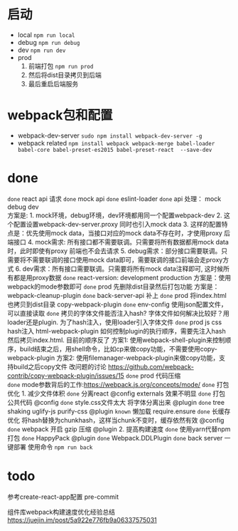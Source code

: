 # 启动
* local  `npm run local`  
* debug `npm run debug`  
* dev `npm run dev`   
* prod 
    1. 前端打包 `npm run prod`   
    2. 然后将dist目录拷贝到后端   
    3. 最后重启后端服务


# webpack包和配置
+ webpack-dev-server `sudo npm install webpack-dev-server -g  `  
+ webpack related `npm install webpack webpack-merge babel-loader babel-core babel-preset-es2015 babel-preset-react  --save-dev  `  


# done
`done` react api  请求
`done` mock  api
`done` eslint-loader
`done` api 处理： mock debug dev    
    方案是: 
    1. mock环境，debug环境，dev环境都用同一个配置webpack-dev
    2. 这个配置设置webpack-dev-server.proxy 同时也引入mock data
    3. 这样的配置特点是：优先使用mock data，当接口对应的mock data不存在时，才使用proxy 后端接口 
    4. mock需求: 所有接口都不需要联调。只需要将所有数据都用mock data时，此时即使有proxy 前端也不会去请求
    5. debug需求：部分接口需要联调。只需要将不需要联调的接口使用mock data即可，需要联调的接口前端会走proxy方式
    6. dev需求：所有接口需要联调。只需要将所有mock data注释即可, 这时候所有都是用proxy数据
`done` react-version: development production 
    方案是：使用webpack的mode参数即可
`done` prod 先删除dist目录然后打包功能    方案是：webpack-cleanup-plugin
`done` back-server-api 补上
`done` prod 将index.html也拷贝到dist目录 copy-webpack-plugin
`done` env-config 使用json配置文件，可以直接读取
`done` 拷贝的字体文件能否注入hash? 字体文件如何解决比较好？用loader还是plugin. 为了hash注入，使用loader引入字体文件
`done` prod js css hash注入  html-webpack-plugin 如何控制plugin的执行顺序，需要先注入hash然后拷贝index.html. 目前的顺序反了
    方案1: 使用webpack-shell-plugin来控制顺序，build结束之后，用shell命令，比如cp来做copy功能，不需要使用copy-webpack-plugin
    方案2: 使用filemanager-webpack-plugin来做copy功能，支持build之后copy文件
    改问题的讨论 https://github.com/webpack-contrib/copy-webpack-plugin/issues/15
`done` prod 代码压缩  
`done` mode参数背后的工作:https://webpack.js.org/concepts/mode/
`done` 打包优化
    1. 减少文件体积
        `done` 分离react    @config externals 效果不明显
        `done` 打包公共代码     @config
        `done` style.css文件太大 将字体分离出来 @plugin 
        `done` tree shaking uglify-js purify-css @plugin 
        `known` 懒加载 require.ensure 
        `done` 长缓存优化 将hash替换为chunkhash，这样当chunk不变时，缓存依然有效 @config
        `done` webpack 开启 gzip 压缩  @plugin 
    2. 提高构建速度
        `done` 使用yarn代替npm打包 
        `done` HappyPack  @plugin 
        `done` Webpack.DDLPlugin
`done` back server 一键部署  使用命令 `npm run back`

# todo 
参考create-react-app配置
pre-commit


组件库webpack构建速度优化经验总结
https://juejin.im/post/5a922e776fb9a06337575031

